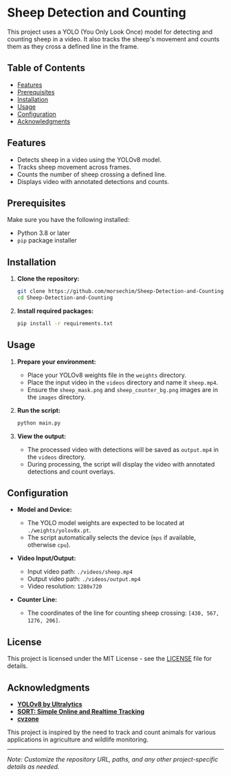 # Sheep Detection and Counting

This project uses a YOLO (You Only Look Once) model for detecting and counting sheep in a video. It also tracks the sheep's movement and counts them as they cross a defined line in the frame.

## Table of Contents
- [Features](#features)
- [Prerequisites](#prerequisites)
- [Installation](#installation)
- [Usage](#usage)
- [Configuration](#configuration)
- [Acknowledgments](#acknowledgments)

## Features
- Detects sheep in a video using the YOLOv8 model.
- Tracks sheep movement across frames.
- Counts the number of sheep crossing a defined line.
- Displays video with annotated detections and counts.

## Prerequisites
Make sure you have the following installed:
- Python 3.8 or later
- `pip` package installer

## Installation
1. **Clone the repository:**
    ```bash
    git clone https://github.com/morsechim/Sheep-Detection-and-Counting.git
    cd Sheep-Detection-and-Counting
    ```

2. **Install required packages:**
    ```bash
    pip install -r requirements.txt
    ```

## Usage
1. **Prepare your environment:**
    - Place your YOLOv8 weights file in the `weights` directory.
    - Place the input video in the `videos` directory and name it `sheep.mp4`.
    - Ensure the `sheep_mask.png` and `sheep_counter_bg.png` images are in the `images` directory.

2. **Run the script:**
    ```bash
    python main.py
    ```

3. **View the output:**
    - The processed video with detections will be saved as `output.mp4` in the `videos` directory.
    - During processing, the script will display the video with annotated detections and count overlays.

## Configuration
- **Model and Device:**
    - The YOLO model weights are expected to be located at `./weights/yolov8x.pt`.
    - The script automatically selects the device (`mps` if available, otherwise `cpu`).

- **Video Input/Output:**
    - Input video path: `./videos/sheep.mp4`
    - Output video path: `./videos/output.mp4`
    - Video resolution: `1280x720`

- **Counter Line:**
    - The coordinates of the line for counting sheep crossing: `[430, 567, 1276, 206]`.

## License
This project is licensed under the MIT License - see the [LICENSE](LICENSE) file for details.

## Acknowledgments
- **[YOLOv8 by Ultralytics](https://github.com/autogyro/yolo-V8)**
- **[SORT: Simple Online and Realtime Tracking](https://github.com/abewley/sort)**
- **[cvzone](https://github.com/cvzone/cvzone)**

This project is inspired by the need to track and count animals for various applications in agriculture and wildlife monitoring.

---

*Note: Customize the repository URL, paths, and any other project-specific details as needed.*
